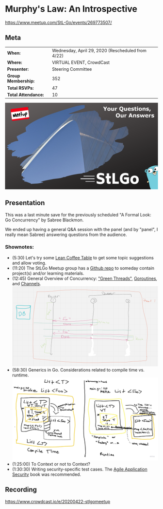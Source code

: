 # Murphy's Law: An Introspective
https://www.meetup.com/StL-Go/events/269773507/

## Meta 
| | |
| --- | --- |
| **When:** | Wednesday, April 29, 2020 (Rescheduled from 4/22) |
| **Where:** | VIRTUAL EVENT, CrowdCast |
| **Presenter:** | Steering Committee |
| **Group Membership:** | 352 |
| **Total RSVPs:** | 47 |
| **Total Attendance:** | 10 |

![](images/cover.png)

## Presentation
This was a last minute save for the previously scheduled "A Formal Look: Go Concurrency" by Sabree Blackmon.

We ended up having a general Q&A session with the panel (and by "panel", I really mean Sabree) answering questions from the audience.  

### Shownotes:
* (5:30) Let's try some [Lean Coffee Table](https://www.leancoffeetable.com/TaskBoard/View/aef9969f-212c-4dd5-b06c-1a5900265f62?guest=true) to get some topic suggestions and allow voting.
* (11:20) The StLGo Meetup group has a [Github repo](https://github.com/stlgo) to someday contain project(s) and/or learning materials.
* (12:45) General Overview of Concurrency: ["Green Threads"](https://c9x.me/articles/gthreads/intro.html), [Goroutines](https://www.golang-book.com/books/intro/10#section1), and [Channels](https://www.golang-book.com/books/intro/10#section2).
![](images/concurrency-wb.png)
* (58:30) Generics in Go.  Considerations related to compile time vs. runtime.
![](images/generics-wb.jpg)
* (1:25:00) To Context or not to Context?
* (1:30:30) Writing security-specific test cases.  The [Agile Application Security](http://shop.oreilly.com/product/0636920045106.do) book was recommended.


## Recording
https://www.crowdcast.io/e/20200422-stlgomeetup

